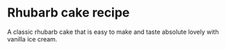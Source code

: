 # Rhubarb cake recipe
A classic rhubarb cake that is easy to make and taste absolute lovely with vanilla ice cream.